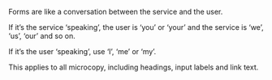 Forms are like a conversation between the service and the user.

If it’s the service ‘speaking’, the user is ‘you’ or ‘your’ and the service is ‘we’, ‘us’, ‘our’ and so on.

If it’s the user ‘speaking’, use ‘I’, ‘me’ or ‘my’.

This applies to all microcopy, including headings, input labels and link text.
